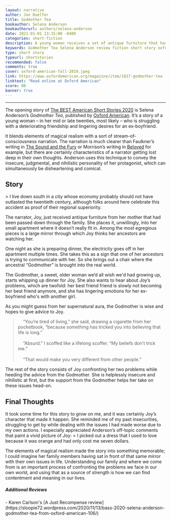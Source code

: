 ```yaml
---
layout: narrative
author: Jon Duelfer
title: Godmother Tea
bookauthor: Selena Anderson
bookauthorurl: authors/selena-anderson
date: 2021-01-01 13:15:00 -0400
categories: short-fiction
description: A young woman receives a set of antique furniture that has been passed down through her family. Among the pieces is a mirror through which her ancestors gaze. The Godmother, a sweet and wise woman, appears in the real world and helps the narrator out with the problems going on in her life.
keywords: Godmother Tea Selena Anderson review fiction short story oxford american best american short stories 2020
type: short story
typeurl: shortstories
recommended: false
comments: true
cover: oxford-american-fall-2019.jpeg
link: https://www.oxfordamerican.org/magazine/item/1817-godmother-tea
linktext: "Read online at Oxford American"
score: 80
banner: true
---
```

<hr/>

The opening story of [The BEST American Short Stories 2020](https://www.hmhbooks.com/shop/books/The-Best-American-Short-Stories-2020/9781328485373) is Selena Anderson’s _Godmother Tea_, published by [Oxford American](https://www.oxfordamerican.org/). It’s a story of a young woman – in her mid or late twenties, most likely – who is struggling with a deteriorating friendship and lingering desires for an ex-boyfriend.

It blends elements of magical realism with a sort of stream-of-consciousness narration. The narration is much clearer than Faulkner’s writing in [The Sound and the Fury](/texts/2020-03-29-the-sound-and-the-fury/) or Morrison’s writing in [Beloved](/texts/2020-08-01-beloved/) for example, but there are certainly characteristics of a narrator getting lost deep in their own thoughts. Anderson uses this technique to convey the insecure, judgmental, and nihilistic personality of her protagonist, which can simultaneously be disheartening and comical.

<h2><strong>Story</strong></h2>
> I live down south in a city whose economy probably should not have outlasted the twentieth century, although folks around here celebrate this accident as proof of their regional superiority.

The narrator, Joy, just received antique furniture from her mother that had been passed down through the family. She places it, unwillingly, into her small apartment where it doesn’t really fit in. Among the most egregious pieces is a large mirror through which Joy thinks her ancestors are watching her.

One night as she is preparing dinner, the electricity goes off in her apartment multiple times. She takes this as a sign that one of her ancestors is trying to communicate with her. So she brings out a chair where the ancestral “Godmother” is brought into the real world.

The Godmother, a sweet, older woman we’d all wish we'd had growing up, starts whipping up dinner for Joy. She also wants to hear about Joy’s problems, which are twofold: her best friend friend is slowly not becoming her best friend anymore, and she has lingering emotions for her ex-boyfriend who's with another girl.

As you might guess from her supernatural aura, the Godmother is wise and hopes to give advice to Joy. 
> &nbsp;&nbsp;&nbsp;&nbsp;“You’re tired of living,” she said, drawing a cigarette from her pocketbook, “because something has tricked you into believing that life is long.”<br/><br/>
&nbsp;&nbsp;&nbsp;&nbsp;“Absurd.” I scoffed like a lifelong scoffer. “My beliefs don’t trick me.”<br/><br/>
&nbsp;&nbsp;&nbsp;&nbsp;“That would make you very different from other people.”

The rest of the story consists of Joy confronting her two problems while heeding the advice from the Godmother. She is helplessly insecure and nihilistic at first, but the support from the Godmother helps her take on these issues head-on.

<h2><strong>Final Thoughts</strong></h2>
It took some time for this story to grow on me, and it was certainly Joy’s character that made it happen. She reminded me of my past insecurities, struggling to get by while dealing with the issues I had made worse due to my own actions. I especially appreciated Anderson’s off-topic comments that paint a vivid picture of Joy:
> I picked out a dress that I used to love because it was orange and had only cost me seven dollars.

The elements of magical realism made the story into something memorable; I could imagine her family members having sat in front of that same mirror with their own issues in life. Understanding our family and where we come from is an important process of confronting the problems we face in our own world, and using that as a source of strength is how we can find contentment and meaning in our lives.

<h5>Additional Reviews</h5>
- Karen Carlson's [A Just Recompense review](https://sloopie72.wordpress.com/2020/11/13/bass-2020-selena-anderson-godmother-tea-from-oxford-american-106/)